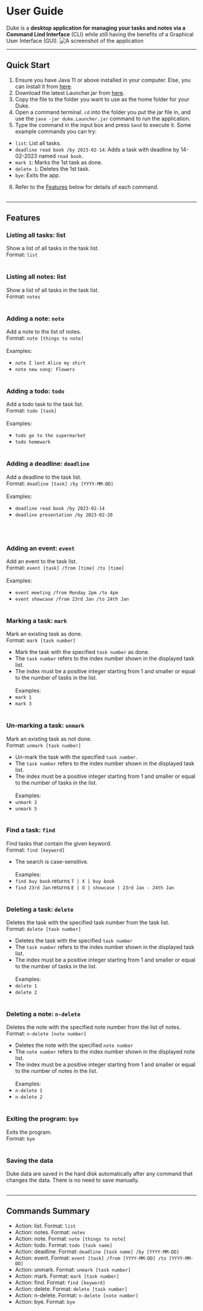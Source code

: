 # User Guide
Duke is a **desktop application for managing your tasks and notes via a Command Lind Interface** (CLI) while still
having
the benefits of a Graphical User Interface (GUI).
![A screenshot of the application](./Ui.png)

***
## Quick Start
1. Ensure you have Java 11 or above installed in your computer. Else, you can install it from [here](https://www.azul.com/downloads/?version=java-11-lts&os=macos&architecture=arm-64-bit&package=jdk-fx).
2. Download the latest Launcher.jar from [here](https://github.com/RubyNguyen07/ip/releases/tag/A-Release).
3. Copy the file to the folder you want to use as the home folder for your Duke.
4. Open a command terminal. `cd` into the folder you put the jar file in, and use the `java -jar duke.Launcher.jar` command to run the application.
5. Type the command in the input box and press `Send` to execute it. Some example commands you can try:
- `list`: List all tasks.
- `deadline read book /by 2023-02-14`: Adds a task with deadline by 14-02-2023 named `read book`.
- `mark 1`: Marks the 1st task as done.
- `delete 1`: Deletes the 1st task.
- `bye`: Exits the app.
6. Refer to the [Features](##Features) below for details of each command.
   <br />
   <br />

***
## Features
### Listing all tasks: list
Show a list of all tasks in the task list.<br />
Format: `list`
<br />
<br />

### Listing all notes: list
Show a list of all tasks in the task list.<br />
Format: `notes`
<br />
<br />

### Adding a note: `note`
Add a note to the list of notes.<br />
Format: `note [things to note]`<br /><br />
Examples:
- `note I lent Alice my shirt`
- `note new song: Flowers`
  <br />
  <br />


### Adding a todo: `todo`
Add a todo task to the task list.<br />
Format: `todo [task]`<br /><br />
Examples:
- `todo go to the supermarket`
- `todo homework`
  <br />
  <br />


### Adding a deadline: `deadline`
Add a deadline to the task list.<br />
Format: `deadline [task] /by [YYYY-MM-DD]`<br /><br />
Examples:
- `deadline read book /by 2023-02-14`
- `deadline presentation /by 2023-02-20`
<br />
  <br />


### Adding an event: `event`
Add an event to the task list.<br />
Format: `event [task] /from [time] /to [time]`<br /><br />
Examples:
- `event meeting /from Monday 2pm /to 4pm`
- `event showcase /from 23rd Jan /to 24th Jan`
  <br />
  <br />

### Marking a task: `mark`
Mark an existing task as done.<br />
Format: `mark [task number]`<br />
- Mark the task with the specified `task number` as done.
- The `task number` refers to the index number shown in the displayed task list.
- The index must be a positive integer starting from 1 and smaller or equal to the number of tasks in the list.<br /><br />
  Examples:
- `mark 1`
- `mark 3`
  <br />
  <br />

### Un-marking a task: `unmark`
Mark an existing task as not done.<br />
Format: `unmark [task number]`<br />
- Un-mark the task with the specified `task number`.
- The `task number` refers to the index number shown in the displayed task list.
- The index must be a positive integer starting from 1 and smaller or equal to the number of tasks in the list.<br /><br />
  Examples:
- `unmark 2`
- `unmark 5`
  <br />
  <br />


### Find a task: `find`
Find tasks that contain the given keyword.<br />
Format: `find [keyword]`<br />
- The search is case-sensitive.<br /><br />
  Examples:
- `find buy book` returns `T | X | buy book`
- `find 23rd Jan` returns `E | O | showcase | 23rd Jan - 24th Jan`
  <br />
  <br />


### Deleting a task: `delete`
Deletes the task with the specified task number from the task list.<br />
Format: `delete [task number]`<br />
- Deletes the task with the specified `task number`
- The `task number` refers to the index number shown in the displayed task list.
- The index must be a positive integer starting from 1 and smaller or equal to the number of tasks in the list.<br /><br />
  Examples:
- `delete 1`
- `delete 2`
  <br />
  <br />


### Deleting a note: `n-delete`
Deletes the note with the specified note number from the list of notes.<br />
Format: `n-delete [note number]`<br />
- Deletes the note with the specified `note number`
- The `note number` refers to the index number shown in the displayed note list.
- The index must be a positive integer starting from 1 and smaller or equal to the number of notes in the list.<br /><br />
  Examples:
- `n-delete 1`
- `n-delete 2`
  <br />
  <br />


### Exiting the program: `bye`
Exits the program.<br />
Format: `bye`
<br />
<br />


### Saving the data
Duke data are saved in the hard disk automatically after any command that changes the data. There is no
need to save manually.
<br />
<br />

***
## Commands Summary
- Action: list. Format: `list`
- Action: notes. Format: `notes`
- Action: note. Format: `note [things to note]`
- Action: todo. Format: `todo [task name]`
- Action: deadline. Format: `deadline [task name] /by [YYYY-MM-DD]`
- Action: event. Format: `event [task] /from [YYYY-MM-DD] /to [YYYY-MM-DD]`
- Action: unmark. Format: `unmark [task number]`
- Action: mark. Format: `mark [task number]`
- Action: find. Format: `find [keyword]`
- Action: delete. Format: `delete [task number]`
- Action: n-delete. Format: `n-delete [note number]`
- Action: bye. Format: `bye`